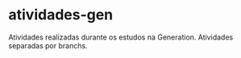 # atividades-gen
Atividades realizadas durante os estudos na Generation. Atividades separadas por branchs.
